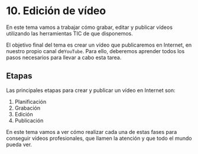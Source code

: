 # 10. Edición de vídeo

En este tema vamos a trabajar cómo grabar, editar y publicar vídeos utilizando las herramientas TIC de que disponemos.

El objetivo final del tema es crear un vídeo que publicaremos en Internet, en nuestro propio canal de``YouTube``. Para ello, deberemos aprender todos los pasos necesarios para llevar a cabo esta tarea.

## Etapas

Las principales etapas para crear y publicar un vídeo en Internet son:

1. Planificación
2. Grabación
3. Edición
4. Publicación

En este tema vamos a ver cómo realizar cada una de estas fases para conseguir vídeos profesionales, que llamen la atención y que todo el mundo pueda ver.
